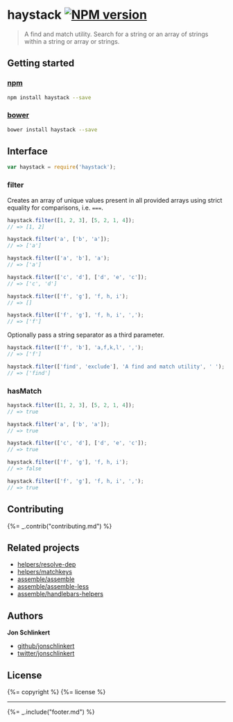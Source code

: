 # haystack [![NPM version](https://badge.fury.io/js/haystack.png)](http://badge.fury.io/js/haystack)

> A find and match utility. Search for a string or an array of strings within a string or array or strings.

## Getting started

### [npm](npmjs.org)

```bash
npm install haystack --save
```

### [bower](https://github.com/bower/bower)

```bash
bower install haystack --save
```

## Interface

```js
var haystack = require('haystack');
```

### filter

Creates an array of unique values present in all provided arrays using strict equality for comparisons, i.e. `===`.

```js
haystack.filter([1, 2, 3], [5, 2, 1, 4]);
// => [1, 2]

haystack.filter('a', ['b', 'a']);
// => ['a']

haystack.filter(['a', 'b'], 'a');
// => ['a']

haystack.filter(['c', 'd'], ['d', 'e', 'c']);
// => ['c', 'd']

haystack.filter(['f', 'g'], 'f, h, i');
// => []

haystack.filter(['f', 'g'], 'f, h, i', ',');
// => ['f']
```

Optionally pass a string separator as a third parameter.

```js
haystack.filter(['f', 'b'], 'a,f,k,l', ',');
// => ['f']

haystack.filter(['find', 'exclude'], 'A find and match utility', ' ');
// => ['find']
```

### hasMatch

```js
haystack.filter([1, 2, 3], [5, 2, 1, 4]);
// => true

haystack.filter('a', ['b', 'a']);
// => true

haystack.filter(['c', 'd'], ['d', 'e', 'c']);
// => true

haystack.filter(['f', 'g'], 'f, h, i');
// => false

haystack.filter(['f', 'g'], 'f, h, i', ',');
// => true
```

## Contributing
{%= _.contrib("contributing.md") %}

## Related projects

+ [helpers/resolve-dep](http://github.com/jonschlinkert/resolve-dep)
+ [helpers/matchkeys](http://github.com/helpers/matchkeys)
+ [assemble/assemble](https://assemble.io)
+ [assemble/assemble-less](http://gruntjs.com/assemble/assemble-less)
+ [assemble/handlebars-helpers](http://gruntjs.com/assemble/handlebars-helpers)

## Authors

**Jon Schlinkert**

+ [github/jonschlinkert](http://github/jonschlinkert)
+ [twitter/jonschlinkert](http://twitter.com/jonschlinkert)

## License
{%= copyright %}
{%= license %}

***

{%= _.include("footer.md") %}